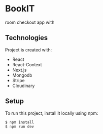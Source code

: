 # BookIT 

room checkout app with 

## Technologies
Project is created with:
* React
* React-Context
* Next.js
* Mongodb
* Stripe
* Cloudinary


## Setup
To run this project, install it locally using npm:

```
$ npm install
$ npm run dev
```
